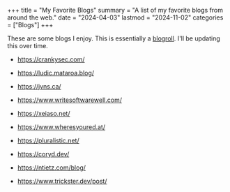 +++
title = "My Favorite Blogs"
summary = "A list of my favorite blogs from around the web."
date = "2024-04-03"
lastmod = "2024-11-02"
categories = ["Blogs"]
+++

These are some blogs I enjoy. This is essentially a [blogroll](https://indieweb.org/blogroll). I'll be updating this over time.

- https://crankysec.com/

- https://ludic.mataroa.blog/

- https://jvns.ca/

- https://www.writesoftwarewell.com/

- https://xeiaso.net/

- https://www.wheresyoured.at/

- https://pluralistic.net/

- https://coryd.dev/

- https://ntietz.com/blog/

- https://www.trickster.dev/post/
